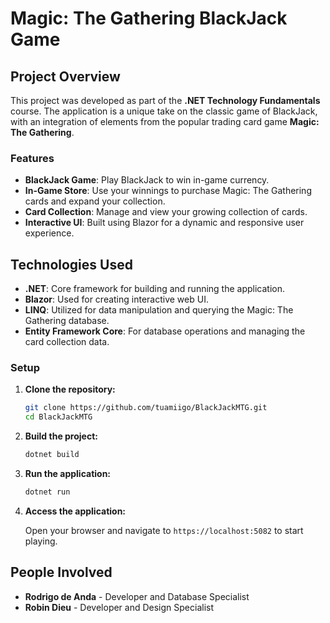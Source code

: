 # Magic: The Gathering BlackJack Game

## Project Overview

This project was developed as part of the **.NET Technology Fundamentals** course. The application is a unique take on the classic game of BlackJack, with an integration of elements from the popular trading card game **Magic: The Gathering**.

### Features

- **BlackJack Game**: Play BlackJack to win in-game currency.
- **In-Game Store**: Use your winnings to purchase Magic: The Gathering cards and expand your collection.
- **Card Collection**: Manage and view your growing collection of cards.
- **Interactive UI**: Built using Blazor for a dynamic and responsive user experience.

## Technologies Used

- **.NET**: Core framework for building and running the application.
- **Blazor**: Used for creating interactive web UI.
- **LINQ**: Utilized for data manipulation and querying the Magic: The Gathering database.
- **Entity Framework Core**: For database operations and managing the card collection data.


### Setup

1. **Clone the repository:**

    ```bash
    git clone https://github.com/tuamiigo/BlackJackMTG.git
    cd BlackJackMTG
    ```

2. **Build the project:**

    ```bash
    dotnet build
    ```

3. **Run the application:**

    ```bash
    dotnet run
    ```

4. **Access the application:**

    Open your browser and navigate to `https://localhost:5082` to start playing.


   
## People Involved
- **Rodrigo de Anda** - Developer and Database Specialist
- **Robin Dieu** - Developer and Design Specialist
